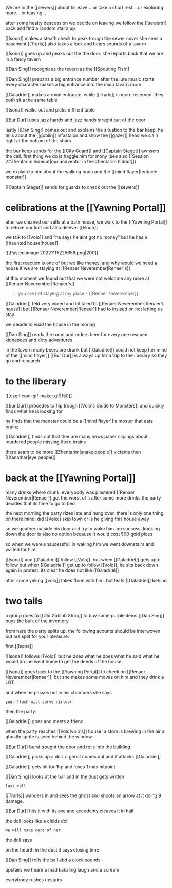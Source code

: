 We are in the [[sewers]] about to leave...
or take a short rest...
or exploring more...
or leaving...

after some healty descussion we decide on leaving
we follow the [[sewers]] back and find a random stairs up

[[Isona]] makes a steath check to peak trough the sewer cover
she sees a basement
[[Traris]] also takes a look and hears sounds of a tavern

[[Isona]] goes up and peaks out the the door. she reports back that we are in a fancy tavern

[[Dan Sing]] recognices the tevern as the [[Spouting Fish]] 

[[Dan Sing]] prepairs a big entrance number 
after the lute music starts every character makes a big entrance into the main tavarn room

[[Galadriel]] makes a royal entrance. while [[Traris]] is more reserved. they both sit a the same table

[[Isona]] walks out and picks diffrent table

[[Eur Dur]] uses jazz hands and jazz hands straght out of the door

lastly [[Dan Sing]] comes out and explains the situation to the bar keep.
he tells about the [[goblin]] infastaion and show the [[gazer]] head we slain right at the bottom of the stairs

the bar keep sends for the [[City Guard]] and [[Captain Staget]] awnsers the call. 
first thing we do is haggle him for mony (see also [[Session 2#Zhentarim hideout|our andventur in the zhentarim hidout]])

we explain to him about the walking brain and the [[mind flayer|tentacle monster]]

[[Captain Staget]] sends for guards to check out the [[sewers]]

# celibrations at the [[Yawning Portal]]

after we cleaned our selfs at a bath house, we walk to the [[Yawning Portal]] to retrive our loot and also delever [[Floon]]

we talk to [[Volo]] and "he says he aint got no money"
but he has a [[haunted house|house]] 

![[Pasted image 20221115225659.png|200]]

the first reaction is one of but we like money.
and why would we need a house if we are staying at [[Renaer Neverember|Renaer's]] 

at this moment we found out that we were not welcome any more at [[Renaer Neverember|Renaer's]]

> you are not staying at my place
> \- [[Renaer Neverember]]

[[Galadriel]] feld very ivided and intitaled to [[Renaer Neverember|Renaer's house]]
but [[Renaer Neverember|Renaer]] had to insised on not letting us stay

we decide to visid the house in the moring

[[Dan Sing]] reads the room and orders beer for every one
rescued kidnapees and dirty adventures

in the tavern many beers are drunk 
but [[Galadriel]] could not keep her mind of the [[mind flayer]]
[[Eur Dur]] is always up for a trip to the liberary so they go and research

# to the liberary

![[ezgif.com-gif-maker.gif|150]]

[[Eur Dur]] procedes to flip trough [[Volo's Guide to Monsters]]
and quickly finds what he is looking for

he finds that the monster could be a [[mind flayer]]
a moster that eats brainz 

[[Galadriel]] finds out that ther are many news paper clipings about murdered people missing there brains 

there seam to be more [[Zhentarim|snake people]] victems then [[Xanathar|eye people]] 

# back at the [[Yawning Portal]]

many drinks where drunk. everybody was plastered
[[Renaer Neverember|Renaer]] got the worst of it 
after some more drinks the party decides that its time to go to bed

the next morning the party rizes late and hung over.
there is only one thing on there mind:
did [[Volo]] skip town or is he giving this house away

so we geather outside his door and try to wake him. no sucsess.
knoking down the door is also no option because it would cost 500 gold pices

so when we were unsucessfull in waking him we went downstairs and waited for him

[[Isona]] and [[Galadriel]] follow [[Volo]]. but when [[Galadriel]] gets upto follow 
but when [[Galadriel]] get up to follow [[Volo]], he sits back down again in protest.
its clear he does not like [[Galadriel]]

after some yelling [[volo]] takes floon with him. but leafs [[Galadriel]] behind

# two tails

a group goes to [[Old Xoblob Shop]] to buy some purple items
[[Dan Sing]] buys the bulk of the inventory

from here the party splits up. the following acounts should be interwoven but are split for your pleasure:

first [[Isona]]

[[Isona]] follows [[Volo]] but he does what he does what he said what he would do.
he went home to get the deeds of the house

[[Isona]] goes back to the [[Yawning Portal]]  to check on [[Renaer Neverember|Renaer]].
but  she makes some moves on him
and they drink a LOT

and when he passes out in his chambers she says

	your flash will serve nirloor


then the party:

[[Galadriel]] goes and meets a friend

when the party reaches [[Volo|volo's]] house. a stom is brewing in the air
a ghostly sprite is seen behind the window

[[Eur Dur]] burst trought the door and rolls into the building

[[Galadriel]] picks up a doll. a ghost comes out and it attacks [[Galadriel]]

[[Galadriel]] gets hit for 1hp and loses 1 max hitpoint

[[Dan Sing]] looks at the bar and in the dust gets written 

	last call

[[Traris]] wanders in and sees the ghost and shoots an arrow at it doing 9 damage.

[[Eur Dur]] hits it with its axe and aceedenty cleaves it in half

the doll looks like a childs doll

	we will take care of her
the doll says

on the hearth in the dust it says
	closing time

[[Dan Sing]] rolls the ball abd a clock sounds

upstairs we heare a mad kakaling laugh and a scream

everybody rushes upstairs

